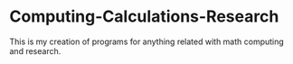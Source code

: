 # Computing-Calculations-Research

This is my creation of programs for anything related with math computing and research.
